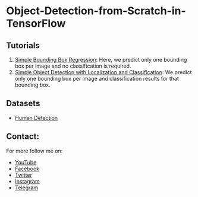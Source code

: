 # Object-Detection-from-Scratch-in-TensorFlow

## Tutorials
1. [Simple Bounding Box Regression](https://github.com/nikhilroxtomar/Object-Detection-from-Scratch-in-TensorFlow/tree/main/1%20-%20Simple%20Object%20Detection): Here, we predict only one bounding box per image and no classification is required.
2. [Simple Object Detection with Localization and Classification](https://github.com/nikhilroxtomar/Object-Detection-from-Scratch-in-TensorFlow/tree/main/2%20-%20Simple%20Object%20Detection%20with%20Localization%20and%20Classification): We predict only one bounding box per image and classification results for that bounding box.

## Datasets
- [Human Detection](https://www.kaggle.com/datasets/nikhilroxtomar/human-detection/download?datasetVersionNumber=1)

## Contact:
For more follow me on:

- <a href="https://www.youtube.com/idiotdeveloper"> YouTube </a>
- <a href="https://facebook.com/idiotdeveloper"> Facebook </a>
- <a href="https://twitter.com/nikhilroxtomar"> Twitter </a>
- <a href="https://www.instagram.com/nikhilroxtomar"> Instagram </a>
- <a href="https://t.me/idiotdeveloper"> Telegram </a>
